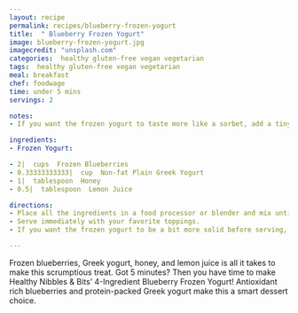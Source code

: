 ```yaml
---
layout: recipe
permalink: recipes/blueberry-frozen-yogurt
title:  " Blueberry Frozen Yogurt"
image: blueberry-frozen-yogurt.jpg
imagecredit: "unsplash.com"
categories:  healthy gluten-free vegan vegetarian
tags:  healthy gluten-free vegan vegetarian
meal: breakfast
chef: foodwage
time: under 5 mins
servings: 2

notes:
- If you want the frozen yogurt to taste more like a sorbet, add a tiny bit more lemon juice.

ingredients:
- Frozen Yogurt:

- 2|  cups  Frozen Blueberries
- 0.33333333333|  cup  Non-fat Plain Greek Yogurt
- 1|  tablespoon  Honey
- 0.5|  tablespoon  Lemon Juice

directions:
- Place all the ingredients in a food processor or blender and mix until smooth. If you want the frozen yogurt to taste more like a sorbet, add a tiny bit more lemon juice.
- Serve immediately with your favorite toppings.
- If you want the frozen yogurt to be a bit more solid before serving, freeze it for 20 minutes and check to see if it’s the consistency that you want. If it needs some more time in the freezer, stir and check it again in 10 minute

---
```


Frozen blueberries, Greek yogurt, honey, and lemon juice is all it takes to make this scrumptious treat. Got 5 minutes? Then you have time to make Healthy Nibbles & Bits’ 4-Ingredient Blueberry Frozen Yogurt! Antioxidant rich blueberries and protein-packed Greek yogurt make this a smart dessert choice.